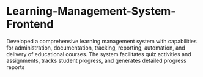 # Learning-Management-System-Frontend
Developed a comprehensive learning management system with capabilities for administration, documentation, tracking, reporting, automation, and delivery of educational courses. The system facilitates quiz activities and assignments, tracks student progress, and generates detailed progress reports
